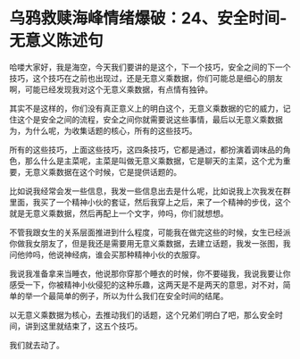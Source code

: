 # 乌鸦救赎海峰情绪爆破：24、安全时间-无意义陈述句

哈喽大家好，我是海空，今天我们要讲的是这个，下一个技巧，安全之间的下一个技巧，这个技巧在之前也出现过，还是无意义乘数据，你们可能总是细心的朋友啊，可能已经发现我对这个无意义乘数据，有点情有独钟。

其实不是这样的，你们没有真正意义上的明白这个，无意义乘数据的它的威力，记住这个是安全之间的流程，安全之间你就需要说这些事情，最后以无意义乘数据为，为什么呢，为收集话题的核心，所有的这些技巧。

所有的这些技巧，上面这些技巧，这四条技巧，它都是通过，都扮演着调味品的角色，那么什么是主菜呢，主菜是叫做无意义乘数据，它是聊天的主菜，这个尤为重要，无意义乘数据在这个时候，它是提供话题的。

比如说我经常会发一些信息，我发一些信息出去是什么呢，比如说我上次我发在群里面，我买了一个精神小伙的套证，然后我穿上之后，来了一个精神的步伐，这个就是无意义乘数据，然后再配上一个文字，帅吗，你们就想想。

不管我跟女生的关系层面推进到什么程度，可能我在做完这些的时候，女生已经派你做我女朋友了，但是我还是需要用无意义乘数据，去建立话题，我发一张图，我问他帅吗，他说神经病，谁会买那种精神小伙的衣服穿。

我说我准备拿来当睡衣，他说那你穿那个睡衣的时候，你不要碰我，我说我要让你感受一下，你被精神小伙侵犯的这种乐趣，这两天是不是两天的意思，对不对，简单的举一个最简单的例子，所以为什么我们在安全时间的结尾。

以无意义乘数据为核心，去推动我们的话题，这个兄弟们明白了吧，那么安全时间，讲到这里就结束了，这五个技巧。

我们就去动了。